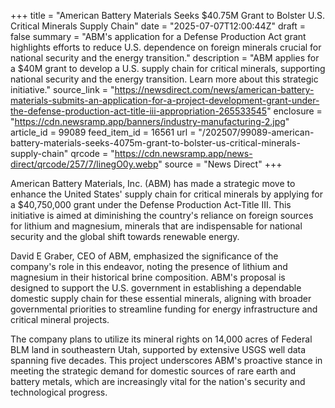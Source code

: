 +++
title = "American Battery Materials Seeks $40.75M Grant to Bolster U.S. Critical Minerals Supply Chain"
date = "2025-07-07T12:00:44Z"
draft = false
summary = "ABM's application for a Defense Production Act grant highlights efforts to reduce U.S. dependence on foreign minerals crucial for national security and the energy transition."
description = "ABM applies for a $40M grant to develop a U.S. supply chain for critical minerals, supporting national security and the energy transition. Learn more about this strategic initiative."
source_link = "https://newsdirect.com/news/american-battery-materials-submits-an-application-for-a-project-development-grant-under-the-defense-production-act-title-iii-appropriation-265533545"
enclosure = "https://cdn.newsramp.app/banners/industry-manufacturing-2.jpg"
article_id = 99089
feed_item_id = 16561
url = "/202507/99089-american-battery-materials-seeks-4075m-grant-to-bolster-us-critical-minerals-supply-chain"
qrcode = "https://cdn.newsramp.app/news-direct/qrcode/257/7/linegO0y.webp"
source = "News Direct"
+++

<p>American Battery Materials, Inc. (ABM) has made a strategic move to enhance the United States' supply chain for critical minerals by applying for a $40,750,000 grant under the Defense Production Act-Title III. This initiative is aimed at diminishing the country's reliance on foreign sources for lithium and magnesium, minerals that are indispensable for national security and the global shift towards renewable energy.</p><p>David E Graber, CEO of ABM, emphasized the significance of the company's role in this endeavor, noting the presence of lithium and magnesium in their historical brine composition. ABM's proposal is designed to support the U.S. government in establishing a dependable domestic supply chain for these essential minerals, aligning with broader governmental priorities to streamline funding for energy infrastructure and critical mineral projects.</p><p>The company plans to utilize its mineral rights on 14,000 acres of Federal BLM land in southeastern Utah, supported by extensive USGS well data spanning five decades. This project underscores ABM's proactive stance in meeting the strategic demand for domestic sources of rare earth and battery metals, which are increasingly vital for the nation's security and technological progress.</p>